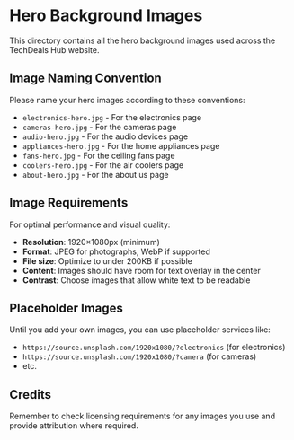 # Hero Background Images

This directory contains all the hero background images used across the TechDeals Hub website.

## Image Naming Convention

Please name your hero images according to these conventions:

- `electronics-hero.jpg` - For the electronics page
- `cameras-hero.jpg` - For the cameras page
- `audio-hero.jpg` - For the audio devices page
- `appliances-hero.jpg` - For the home appliances page 
- `fans-hero.jpg` - For the ceiling fans page
- `coolers-hero.jpg` - For the air coolers page
- `about-hero.jpg` - For the about us page

## Image Requirements

For optimal performance and visual quality:

- **Resolution**: 1920×1080px (minimum)
- **Format**: JPEG for photographs, WebP if supported
- **File size**: Optimize to under 200KB if possible
- **Content**: Images should have room for text overlay in the center
- **Contrast**: Choose images that allow white text to be readable

## Placeholder Images

Until you add your own images, you can use placeholder services like:

- `https://source.unsplash.com/1920x1080/?electronics` (for electronics)
- `https://source.unsplash.com/1920x1080/?camera` (for cameras)
- etc.

## Credits

Remember to check licensing requirements for any images you use and provide attribution where required.
